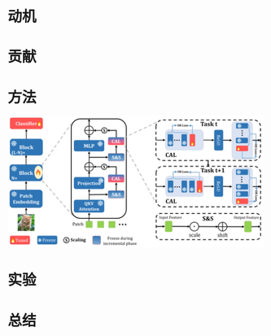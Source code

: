 # 动机





# 贡献







# 方法

<img src="./assets/image-20240806010609317.png" alt="image-20240806010609317" style="zoom: 67%;" />





# 实验









# 总结